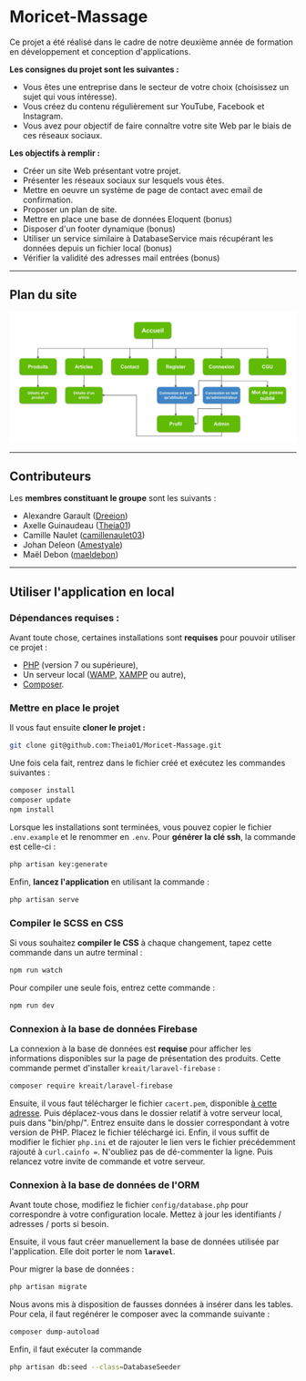 # Moricet-Massage

Ce projet a été réalisé dans le cadre de notre deuxième année de formation en développement et conception d'applications.

**Les consignes du projet sont les suivantes :**

- Vous êtes une entreprise
dans le secteur de votre
choix (choisissez un sujet
qui vous intéresse).
- Vous créez du contenu
régulièrement sur YouTube,
Facebook et Instagram.
- Vous avez pour objectif de
faire connaître votre site
Web par le biais de ces
réseaux sociaux.

**Les objectifs à remplir :**

- Créer un site Web
présentant votre projet.
- Présenter les réseaux
sociaux sur lesquels vous
êtes.
- Mettre en oeuvre un
système de page de
contact avec email de
confirmation.
- Proposer un plan de site.
- Mettre en place une base de données Eloquent (bonus)
- Disposer d'un footer dynamique (bonus)
- Utiliser un service similaire à DatabaseService mais récupérant les données depuis un fichier local (bonus)
- Vérifier la validité des adresses mail entrées (bonus)

---

## Plan du site

![Sitemap](public/images/sitemap.jpg)

---

## Contributeurs

Les **membres constituant le groupe** sont les suivants :

- Alexandre Garault ([Dreeion](https://github.com/Dreeion))
- Axelle Guinaudeau ([Theia01](https://github.com/Theia01))
- Camille Naulet ([camillenaulet03](https://github.com/camillenaulet03))
- Johan Deleon ([Amestyale](https://github.com/Amestyale))
- Maël Debon ([maeldebon](https://github.com/maeldebon))

---

## Utiliser l'application en local


### Dépendances requises :

Avant toute chose, certaines installations sont **requises** pour pouvoir utiliser ce projet :

- [PHP](https://www.php.net/downloads.php) (version 7 ou supérieure),
- Un serveur local ([WAMP](http://www.wampserver.com/en/), [XAMPP](https://www.apachefriends.org/download.html) ou autre),
- [Composer](https://getcomposer.org/download/).

### Mettre en place le projet

Il vous faut ensuite **cloner le projet :**
```sh
git clone git@github.com:Theia01/Moricet-Massage.git
```

Une fois cela fait, rentrez dans le fichier créé et exécutez les commandes suivantes :
```sh
composer install
composer update
npm install
```

Lorsque les installations sont terminées, vous pouvez copier le fichier `.env.example` et le renommer en `.env`.
Pour **générer la clé ssh**, la commande est celle-ci :
```sh
php artisan key:generate
```

Enfin, **lancez l'application** en utilisant la commande :
```sh
php artisan serve
```

### Compiler le SCSS en CSS

Si vous souhaitez **compiler le CSS** à chaque changement, tapez cette commande dans un autre terminal :
```sh
npm run watch
```

Pour compiler une seule fois, entrez cette commande :
```sh
npm run dev
```

### Connexion à la base de données Firebase

La connexion à la base de données est **requise** pour afficher les informations disponibles sur la page de présentation des produits.
Cette commande permet d'installer `kreait/laravel-firebase` :
````sh
composer require kreait/laravel-firebase
````

Ensuite, il vous faut télécharger le fichier `cacert.pem`, disponible [à cette adresse](https://curl.haxx.se/ca/cacert.pem).
Puis déplacez-vous dans le dossier relatif à votre serveur local, puis dans "bin/php/". Entrez ensuite dans le dossier correspondant à votre version de PHP. Placez le fichier téléchargé ici.
Enfin, il vous suffit de modifier le fichier `php.ini` et de rajouter le lien vers le fichier précédemment rajouté à `curl.cainfo =`. N'oubliez pas de dé-commenter la ligne.
Puis relancez votre invite de commande et votre serveur.

### Connexion à la base de données de l'ORM

Avant toute chose, modifiez le fichier `config/database.php` pour correspondre à votre configuration locale. Mettez à jour les identifiants / adresses / ports si besoin.

Ensuite, il vous faut créer manuellement la base de données utilisée par l'application. Elle doit porter le nom **`laravel`**.

Pour migrer la base de données :
```sh
php artisan migrate
```

Nous avons mis à disposition de fausses données à insérer dans les tables. Pour cela, il faut regénérer le composer avec la commande suivante :
```sh
composer dump-autoload
```

Enfin, il faut exécuter la commande
```sh
php artisan db:seed --class=DatabaseSeeder
```
